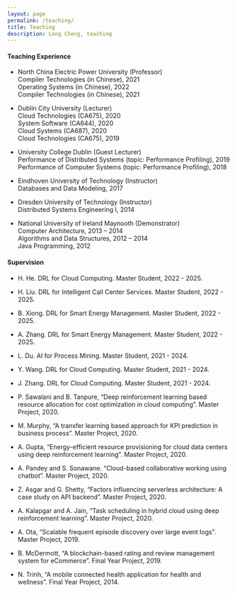 ```yaml
---
layout: page
permalink: /teaching/
title: Teaching
description: Long Cheng, teaching
---
```

#### **Teaching Experience**

- North China Electric Power University (Professor)<br>
Compiler Technologies (in Chinese), 2021<br>
Operating Systems (in Chinese), 2022<br>
Compiler Technologies (in Chinese), 2021

- Dublin City University (Lecturer)<br>
Cloud Technologies (CA675), 2020<br>
System Software (CA644), 2020<br>
Cloud Systems (CA687), 2020<br>
Cloud Technologies (CA675), 2019

- University College Dublin (Guest Lecturer)<br>
Performance of Distributed Systems (topic: Performance Profiling), 2019<br>
Performance of Computer Systems (topic: Performance Profiling), 2018

- Eindhoven University of Technology (Instructor)<br>
Databases and Data Modeling, 2017

- Dresden University of Technology (Instructor)<br>
Distributed Systems Engineering I, 2014

- National University of Ireland Maynooth (Demonstrator)<br>
Computer Architecture, 2013 – 2014<br>
Algorithms and Data Structures, 2012 – 2014 <br>
Java Programming, 2012 

#### **Supervision**

- H. He. DRL for Cloud Computing. Master Student, 2022 - 2025.

- H. Liu. DRL for Intelligent Call Center Services. Master Student, 2022 - 2025.

- B. Xiong. DRL for Smart Energy Management. Master Student, 2022 - 2025.

- A. Zhang. DRL for Smart Energy Management. Master Student, 2022 - 2025.

- L. Du. AI for Process Mining.  Master Student, 2021 - 2024.

- Y. Wang. DRL for Cloud Computing. Master Student, 2021 - 2024.

- J. Zhang. DRL for Cloud Computing. Master Student, 2021 - 2024.

- P. Sawalani and B. Tanpure, “Deep reinforcement learning based resource allocation for cost optimization in cloud computing”. Master Project, 2020.

- M. Murphy, “A transfer learning based approach for KPI prediction in business process”. Master Project, 2020.

- A. Gupta, “Energy-efficient resource provisioning for cloud data centers using deep reinforcement learning”. Master Project, 2020.

- A. Pandey and S. Sonawane. “Cloud-based collaborative working using chatbot”. Master Project, 2020.

- Z. Asgar and G. Shetty, “Factors influencing serverless architecture: A case study on API backend”. Master Project, 2020.

- A. Kalapgar and A. Jain, “Task scheduling in hybrid cloud using deep reinforcement learning”. Master Project, 2020.

- A. Ota, “Scalable frequent episode discovery over large event logs”. Master Project, 2019.

- B. McDermott, “A blockchain-based rating and review management system for eCommerce”. Final Year Project, 2019.

- N. Trinh, “A mobile connected health application for health and wellness”. Final Year Project, 2014.